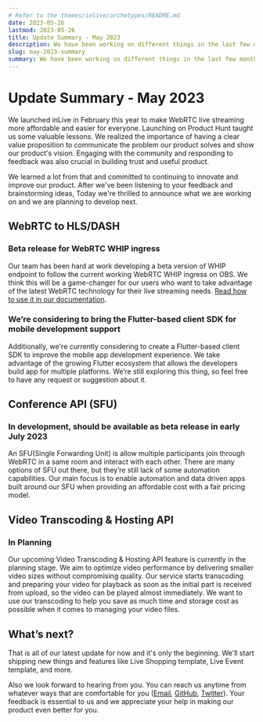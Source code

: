 ```yaml
---
# Refer to the themes/inlive/archetypes/README.md
date: 2023-05-26
lastmod: 2023-05-26
title: Update Summary - May 2023
description: We have been working on different things in the last few months. See what we are working on and we are planning to develop next.
slug: may-2023-summary
summary: We have been working on different things in the last few months. Today, we're thrilled to announce the updates about what we are working on and we are planning to develop next.
---
```


# Update Summary - May 2023

We launched inLive in February this year to make WebRTC live streaming more affordable and easier for everyone. Launching on Product Hunt taught us some valuable lessons. We realized the importance of having a clear value proposition to communicate the problem our product solves and show our product's vision. Engaging with the community and responding to feedback was also crucial in building trust and useful product.

We learned a lot from that and committed to continuing to innovate and improve our product. After we've been listening to your feedback and brainstorming ideas, Today we're thrilled to announce what we are working on and we are planning to develop next.

## WebRTC to HLS/DASH

### Beta release for WebRTC WHIP ingress

Our team has been hard at work developing a beta version of WHIP endpoint to follow the current working WebRTC WHIP ingress on OBS. We think this will be a game-changer for our users who want to take advantage of the latest WebRTC technology for their live streaming needs. [Read how to use it in our documentation](/docs/tutorial/tutorial-app-with-whip/).

### We’re considering to bring the Flutter-based client SDK for mobile development support

Additionally, we're currently considering to create a Flutter-based client SDK to improve the mobile app development experience. We take advantage of the growing Flutter ecosystem that allows the developers build app for multiple platforms. We’re still exploring this thing, so feel free to have any request or suggestion about it.

## Conference API (SFU)

### In development, should be available as beta release in early July 2023

An SFU(Single Forwarding Unit) is allow multiple participants join through WebRTC in a same room and interact with each other. There are many options of SFU out there, but they’re still lack of some automation capabilities. Our main focus is to enable automation and data driven apps built around our SFU when providing an affordable cost with a fair pricing model.

## Video Transcoding & Hosting API

### In Planning

Our upcoming Video Transcoding & Hosting API feature is currently in the planning stage. We aim to optimize video performance by delivering smaller video sizes without compromising quality. Our service starts transcoding and preparing your video for playback as soon as the initial part is received from upload, so the video can be played almost immediately. We want to use our transcoding to help you save as much time and storage cost as possible when it comes to managing your video files.

## What’s next?

That is all of our latest update for now and it's only the beginning. We'll start shipping new things and features like Live Shopping template, Live Event template, and more.

Also we look forward to hearing from you. You can reach us anytime from whatever ways that are comfortable for you (<a href="mailto:{{< getenv env=`_HUGO_INLIVE_EMAIL` >}}" target="_blank" rel="noopener noreferrer">Email</a>, <a href="https://github.com/orgs/inlivedev/discussions" target="_blank" rel="noopener noreferrer">GitHub</a>, <a href="https://twitter.com/inliveapp" target="_blank" rel="noopener noreferrer">Twitter</a>). Your feedback is essential to us and we appreciate your help in making our product even better for you.